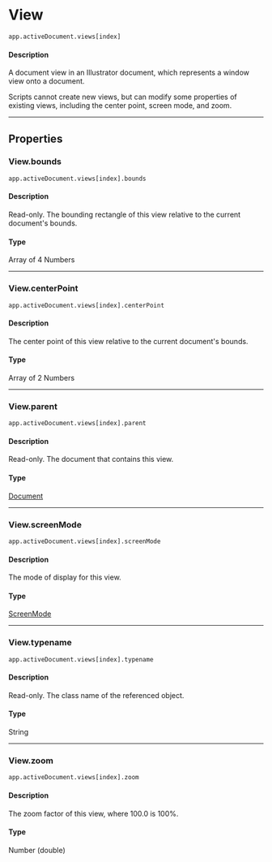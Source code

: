 # View

`app.activeDocument.views[index]`

#### Description

A document view in an Illustrator document, which represents a window view onto a document.

Scripts cannot create new views, but can modify some properties of existing views, including the center point, screen mode, and zoom.

---

## Properties

### View.bounds

`app.activeDocument.views[index].bounds`

#### Description

Read-only. The bounding rectangle of this view relative to the current document's bounds.

#### Type

Array of 4 Numbers

---

### View.centerPoint

`app.activeDocument.views[index].centerPoint`

#### Description

The center point of this view relative to the current document's bounds.

#### Type

Array of 2 Numbers

---

### View.parent

`app.activeDocument.views[index].parent`

#### Description

Read-only. The document that contains this view.

#### Type

[Document](./Document.md)

---

### View.screenMode

`app.activeDocument.views[index].screenMode`

#### Description

The mode of display for this view.

#### Type

[ScreenMode](scripting-constants.md#screenmode)

---

### View.typename

`app.activeDocument.views[index].typename`

#### Description

Read-only. The class name of the referenced object.

#### Type

String

---

### View.zoom

`app.activeDocument.views[index].zoom`

#### Description

The zoom factor of this view, where 100.0 is 100%.

#### Type

Number (double)
